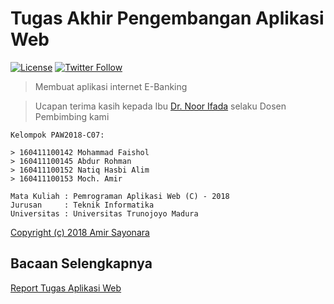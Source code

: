# Tugas Akhir Pengembangan Aplikasi Web
[![License](https://img.shields.io/github/license/amirsayonara/tugas-akhir-dasar-pemrograman-web)](LICENSE)
[![Twitter Follow](https://img.shields.io/twitter/follow/amir_sayonara)](https://twitter.com/amir_sayonara)
> Membuat aplikasi internet E-Banking

> Ucapan terima kasih kepada Ibu [Dr. Noor Ifada](https://forlap.ristekdikti.go.id/dosen/detail/MDZFMzhDNTItN0ZFMi00NTgyLUJCQUYtOUU5MkZBNkY5OEM2/0) selaku Dosen Pembimbing kami

```
Kelompok PAW2018-C07:

> 160411100142 Mohammad Faishol
> 160411100145 Abdur Rohman
> 160411100152 Natiq Hasbi Alim
> 160411100153 Moch. Amir

Mata Kuliah : Pemrograman Aplikasi Web (C) - 2018
Jurusan     : Teknik Informatika
Universitas : Universitas Trunojoyo Madura
```
[Copyright (c) 2018 Amir Sayonara](LICENSE)

## Bacaan Selengkapnya
[Report Tugas Aplikasi Web](dokumen/PAW2018-C07_report.pdf)
